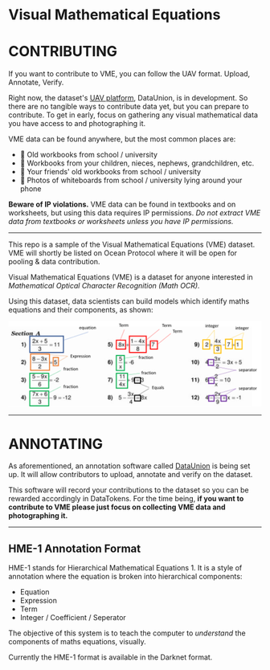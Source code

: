 # Visual Mathematical Equations

# CONTRIBUTING
If you want to contribute to VME, you can follow the UAV format. Upload, Annotate, Verify.

Right now, the dataset's [UAV platform](https://dataunion.app/), DataUnion, is in development. So there are no tangible ways to contribute data yet, but you can prepare to contribute. To get in early, focus on gathering any visual mathematical data you have access to and photographing it.

VME data can be found anywhere, but the most common places are:

- 🌊 Old workbooks from school / university
- 🌊 Workbooks from your children, nieces, nephews, grandchildren, etc.
- 🌊 Your friends' old workbooks from school / university
- 🌊 Photos of whiteboards from school / university lying around your phone

**Beware of IP violations.** VME data can be found in textbooks and on worksheets, but using this data requires IP permissions. *Do not extract VME data from textbooks or worksheets unless you have IP permissions.*

----

This repo is a sample of the  Visual Mathematical Equations (VME) dataset. VME will shortly be listed on Ocean Protocol where it will be open for pooling & data contribution.

Visual Mathematical Equations (VME) is a dataset for anyone interested in *Mathematical Optical Character Recognition (Math OCR).*

Using this dataset, data scientists can build models which identify maths equations and their components, as shown:

![Figure 1](https://github.com/SarahKay99/HME-1/blob/main/Figure1.png?raw=true)

----

# ANNOTATING

As aforementioned, an annotation software called [DataUnion](https://dataunion.app/) is being set up. It will allow contributors to upload, annotate and verify on the dataset. 

This software will record your contributions to the dataset so you can be rewarded accordingly in DataTokens. For the time being, **if you want to contribute to VME please just focus on collecting VME data and photographing it.**

----

## HME-1 Annotation Format
HME-1 stands for Hierarchical Mathematical Equations 1. It is a style of annotation where the equation is broken into hierarchical components: 

- Equation 
- Expression 
- Term
- Integer / Coefficient / Seperator

The objective of this system is to teach the computer to *understand* the components of maths equations, visually.

Currently the HME-1 format is available in the Darknet format.
